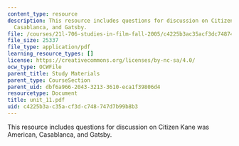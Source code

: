```yaml
---
content_type: resource
description: This resource includes questions for discussion on Citizen Kane was American,
  Casablanca, and Gatsby.
file: /courses/21l-706-studies-in-film-fall-2005/c4225b3ac35acf3dc748747d7b99b8b3_unit_11.pdf
file_size: 25337
file_type: application/pdf
learning_resource_types: []
license: https://creativecommons.org/licenses/by-nc-sa/4.0/
ocw_type: OCWFile
parent_title: Study Materials
parent_type: CourseSection
parent_uid: dbf6a966-2043-3213-3610-eca1f39806d4
resourcetype: Document
title: unit_11.pdf
uid: c4225b3a-c35a-cf3d-c748-747d7b99b8b3
---
```

This resource includes questions for discussion on Citizen Kane was American, Casablanca, and Gatsby.